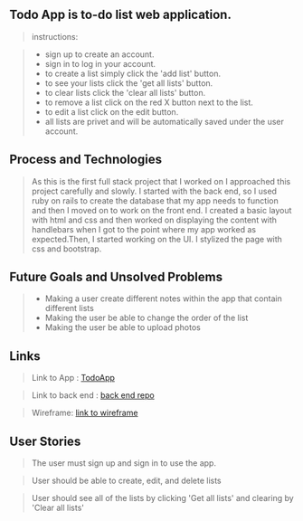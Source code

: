


##  Todo App is to-do list web application.

>  instructions:

> - sign up to create an account.
> - sign in to log in your account.
> - to create a list simply click the 'add list' button.
> - to see your lists click the 'get all lists' button.
> - to clear lists click the 'clear all lists' button.
> - to remove a list click on the red X button next to the list.
> - to edit a list click on the edit button.
> - all lists are privet and  will be automatically saved under the user account.

## Process and Technologies


> As this is the first full stack project that I worked on I approached this project carefully and slowly.
> I started with the back end, so I used ruby on rails to create the database that my app needs to function
> and then I moved on to work on the front end.
> I created a basic layout with html and css and then worked on displaying the content with handlebars
> when I got to the point where my app worked as expected.Then, I started working on the UI.
> I stylized the page with css and bootstrap.



## Future Goals and Unsolved Problems

> - Making a user create different notes within the app that contain different lists
> - Making the user be able to change the order of the list
> - Making the user be able to upload photos

## Links

> Link to App : [TodoApp](https://moshiko1988.github.io/TodoApp-frontend/)

> Link to back end : [back end repo](https://github.com/moshiko1988/TodoApp)

> Wireframe: [link to wireframe](http://imgur.com/4Bz5GON)

## User Stories

> The user must sign up and sign in to use the app.

> User should be able to create, edit, and delete lists

> User should see all of the lists by clicking 'Get all lists'
> and clearing by 'Clear all lists'
